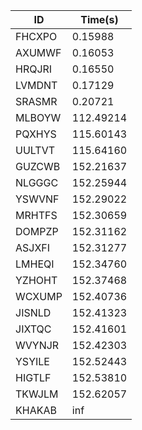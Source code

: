 |ID|Time(s)|
|-|-|
|FHCXPO|0.15988|
|AXUMWF|0.16053|
|HRQJRI|0.16550|
|LVMDNT|0.17129|
|SRASMR|0.20721|
|MLBOYW|112.49214|
|PQXHYS|115.60143|
|UULTVT|115.64160|
|GUZCWB|152.21637|
|NLGGGC|152.25944|
|YSWVNF|152.29022|
|MRHTFS|152.30659|
|DOMPZP|152.31162|
|ASJXFI|152.31277|
|LMHEQI|152.34760|
|YZHOHT|152.37468|
|WCXUMP|152.40736|
|JISNLD|152.41323|
|JIXTQC|152.41601|
|WVYNJR|152.42303|
|YSYILE|152.52443|
|HIGTLF|152.53810|
|TKWJLM|152.62057|
|KHAKAB|inf|
